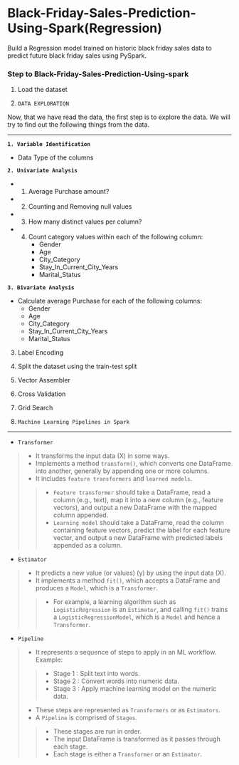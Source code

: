 # Black-Friday-Sales-Prediction-Using-Spark(Regression)
 Build a Regression model trained on historic black friday sales data to predict future black friday sales using PySpark.
 ### Step to Black-Friday-Sales-Prediction-Using-spark
 1. Load the dataset
 
2. `DATA EXPLORATION`

Now, that we have read the data, the first step is to explore the data. We will try to find out the following things from the data.

---
**`1. Variable Identification`**

- Data Type of the columns

**`2. Univariate Analysis`**
- 1. Average Purchase amount?
- 2. Counting and Removing null values
- 3. How many distinct values per column?
- 4. Count category values within each of the following column:
     - Gender
     - Age
     - City_Category
     - Stay_In_Current_City_Years
     - Marital_Status

**`3. Bivariate Analysis`**

- Calculate average Purchase for each of the following columns:
     - Gender
     - Age
     - City_Category
     - Stay_In_Current_City_Years
     - Marital_Status

3. Label Encoding
4. Split the dataset using the train-test split
5. Vector Assembler
6. Cross Validation
7. Grid Search


8. `Machine Learning Pipelines in Spark`

----


 *   `Transformer` 
 > - It transforms the input data (X) in some ways.
 > - Implements a method `transform()`, which converts one DataFrame into another, generally by appending one or more columns.
 > - It includes `feature transformers` and `learned models`.
 > > - `Feature transformer` should take a DataFrame, read a column (e.g., text), map it into a new column (e.g., feature vectors), and output a new DataFrame with the mapped column appended.
 > > -  `Learning model` should take a DataFrame, read the column containing feature vectors, predict the label for each feature vector, and output a new DataFrame with predicted labels appended as a column.
 *   `Estimator` 
 > - It predicts a new value (or values) (y) by using the input data (X).
 > - It implements a method `fit()`, which accepts a DataFrame and produces a `Model`, which is a `Transformer`.
 > > - For example, a learning algorithm such as `LogisticRegression` is an `Estimator`, and calling `fit()` trains a `LogisticRegressionModel`, which is a `Model` and hence a `Transformer`.
 * `Pipeline`
 > - It represents a sequence of steps to apply in an ML workflow. Example:
 > > - Stage 1 : Split text into words.
 > > - Stage 2 : Convert words into numeric data.
 > > - Stage 3 : Apply machine learning model on the numeric data.
 > - These steps are represented as `Transformers` or as `Estimators`.
 > - A `Pipeline` is comprised of `Stages`.
 > > - These stages are run in order.
 > > - The input DataFrame is transformed as it passes through each stage.
 > > - Each stage is either a `Transformer` or an `Estimator`.
